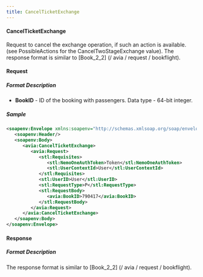 ```yaml
---
title: CancelTicketExchange
---
```


#### CancelTicketExchange
Request to cancel the exchange operation, if such an action is available. (see PossibleActions for the CancelTwoStageExchange value). The response format is similar to [Book_2_2] (/ avia / request / bookflight).

#### Request

##### Format Description

-  **BookID** - ID of the booking with passengers. Data type - 64-bit integer.

##### Sample

```xml
<soapenv:Envelope xmlns:soapenv="http://schemas.xmlsoap.org/soap/envelope/" xmlns:avia="http://nemo-ibe.com/Avia" xmlns:stl="http://nemo-ibe.com/STL">
   <soapenv:Header/>
   <soapenv:Body>
      <avia:CancelTicketExchange>
         <avia:Request>
            <stl:Requisites>
               <stl:NemoOneAuthToken>Token</stl:NemoOneAuthToken>
               <stl:UserContextId>User</stl:UserContextId>
            </stl:Requisites>
            <stl:UserID>User</stl:UserID>
            <stl:RequestType>P</stl:RequestType>
            <stl:RequestBody>
               <avia:BookID>790417</avia:BookID>
            </stl:RequestBody>
         </avia:Request>
      </avia:CancelTicketExchange>
   </soapenv:Body>
</soapenv:Envelope>

```

#### Response

##### Format Description

The response format is similar to [Book_2_2] (/ avia / request / bookflight).